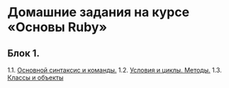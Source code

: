 # Домашние задания на курсе «Основы Ruby»

## Блок 1.
1.1. [Основной синтаксис и команды.](1_1-ruby_fundamentals/)
1.2. [Условия и циклы. Методы.](1_2-ruby_conditions_cycles/)
1.3. [Классы и объекты](1_3-objects_and_classes)

